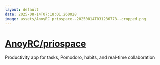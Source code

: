 ```yaml
---
layout: default
date: 2025-08-14T07:18:01.260028
image: assets/AnoyRC_priospace--20250814T031236778--cropped.png
---
```


# [AnoyRC/priospace](https://github.com/AnoyRC/priospace)

Productivity app for tasks, Pomodoro, habits, and real-time collaboration
